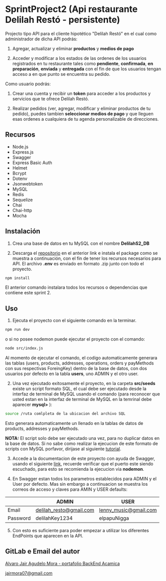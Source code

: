 # SprintProject2 (Api restaurante Delilah Restó - persistente)

Projecto tipo API para el cliente hipotético "Delilah Restó" en el cual como administrador de dicha API podrás:

1. Agregar, actualizar y eliminar **productos** y **medios de pago**

2. Acceder y modificar a los estados de las ordenes de los usuarios registrados en tu restaurante tales como **pendiente**, **confirmada**, **en preparación**, **enviada** y **entregada** con el fin de que los usuarios tengan acceso a en que punto se encuentra su pedido.

Como usuario podrás:

1. Crear una cuenta y recibir un **token** para acceder a los productos y servicios que te ofrece Delilah Restó.

2. Realizar pedidos (ver, agregar, modificar y eliminar productos de tu pedido), puedes tambien **seleccionar medios de pago**  y que lleguen esas ordenes a cualquiera de tu agenda personalizable de direcciones.

## Recursos 

- Node.js
- Express.js
- Swagger
- Express Basic Auth
- Helmet
- Bcrypt
- Dotenv
- Jsonwebtoken
- MySQL
- Redis
- Sequelize
- Chai
- Chai-http
- Mocha

## Instalación 

1. Crea una base de datos en tu MySQL con el nombre **DelilahS2_DB**

2. Descarga el [repositorio](https://github.com/jairMora007/PortafolioAcamica/tree/main) en el anterior link e instala el package como se muestra a continuación, con el fin de tener los recursos necesarios para API. El archivo **.env** es enviado en formato .zip junto con todo el proyecto.  

```bash
npm install
```
El anterior comando instalara todos los recursos o dependencias que contiene este sprint 2.

## Uso
1. Ejecuta el proyecto con el siguiente comando en la terminar. 
```bash
npm run dev
``` 
o si no posee nodemon puede ejecutar el proyecto con el comando:
```bash
node src/index.js
``` 
Al momento de ejecutar el comando, el codigo automaticamente generara las tablas (users, products, addresses, operations, orders y payMethods con sus respectivas ForeingKey) dentro de la base de datos, con dos usuarios por defecto en la tabla **users**, uno ADMIN y el otro user. 

2. Una vez ejecutado exitosamente el proyecto, en la carpeta **src/seeds** existe un script formato SQL, el cual debe ser ejecutado desde la interfaz de terminal de MySQL usando el comando (para reconocer que usted estan en la interfaz de terminal de MySQL en la temrinal debe aparecer **mysql>** ): 

```bash
source /ruta comlpleta de la ubicacion del archivo SQL
```
Esto generara automaticamente un llenado en la tablas de datos de products, addresses y payMethods.

**NOTA:** El script solo debe ser ejecutado una vez, para no duplicar datos en la base de datos. Si no sabe como realizar la ejecucion de este formato de scripts con MySQL porfavor, dirijase al siguiente [tutorial](https://www.youtube.com/watch?v=SGSzBqz30Rs).  

3. Accede a la documentacion de este proyecto con ayuda de Swagger, usando el siguiente [link](http://localhost:5000/api-docs), recuerde verificar que el puerto este siendo escuchado, para esto se recomienda la ejecucion via **nodemon**.

4. En Swagger estan todos los parametros establecidos para ADMIN y el User por defecto. Mas sin embargo a continuacion se muestra los correos de acceso y claves para AMIN y USER defaults: 

|                |ADMIN                          |USER                         |
|----------------|-------------------------------|-----------------------------|
|Email           | delilah_resto@gmail.com       |lenny_music@gmail.com        |
|Password        |    delilahKey1234             | elpapuNigga                 |


5. Con esto es suficiente para poder empezar a utilizar los diferentes EndPoints que aparecen en la API.


## GitLab e Email del autor 
[Alvaro Jair Agudelo Mora - portafolio BackEnd Acamica](https://github.com/jairMora007)

jairmora07@gmail.com